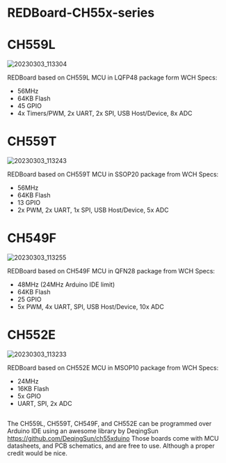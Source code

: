 # REDBoard-CH55x-series



# CH559L

![20230303_113304](https://user-images.githubusercontent.com/30090189/222705080-29aa9c0c-2780-45e6-804c-ebaf462d1a15.jpg)

REDBoard based on CH559L MCU in LQFP48 package form WCH
Specs:
* 56MHz
* 64KB Flash
* 45 GPIO
* 4x Timers/PWM, 2x UART, 2x SPI, USB Host/Device, 8x ADC



# CH559T

![20230303_113243](https://user-images.githubusercontent.com/30090189/222705980-292ec97c-7e7f-477d-b0c4-ff59f053e874.jpg)

REDBoard based on CH559T MCU in SSOP20 package from WCH
Specs:
* 56MHz
* 64KB Flash
* 13 GPIO
* 2x PWM, 2x UART, 1x SPI, USB Host/Device, 5x ADC



# CH549F

![20230303_113255](https://user-images.githubusercontent.com/30090189/222706691-1208b9ef-7b43-4bbb-9ec6-18641f736dc2.jpg)

REDBoard based on CH549F MCU in QFN28 package from WCH
Specs:
* 48MHz (24MHz Arduino IDE limit)
* 64KB Flash
* 25 GPIO
* 5x PWM, 4x UART, SPI, USB Host/Device, 10x ADC


# CH552E

![20230303_113233](https://user-images.githubusercontent.com/30090189/222707542-3f717bde-7323-4c9c-b397-7fc230738d17.jpg)

REDBoard based on CH552E MCU in MSOP10 package from WCH
Specs:
* 24MHz
* 16KB Flash
* 5x GPIO
* UART, SPI, 2x ADC




## 
The CH559L, CH559T, CH549F, and CH552E can be programmed over Arduino IDE using an awesome library by DeqingSun https://github.com/DeqingSun/ch55xduino
Those boards come with MCU datasheets, and PCB schematics, and are free to use. Although a proper credit would be nice.

